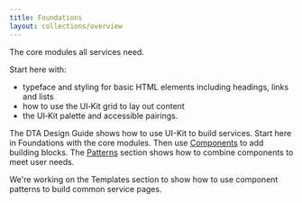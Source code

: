 ```yaml
---
title: Foundations
layout: collections/overview
---
```


<p class="abstract">The core modules all services need.</p>

Start here with:

- typeface and styling for basic HTML elements including headings, links and lists
- how to use the UI&#8209;Kit grid to lay out content
- the UI&#8209;Kit palette and accessible pairings.

The DTA Design Guide shows how to use UI-Kit to build services. Start here in Foundations with the core modules. Then use [Components](/components/) to add building blocks. The [Patterns](/patterns/) section shows how to combine components to meet user needs.

We're working on the Templates section to show how to use component patterns to build common service pages.
